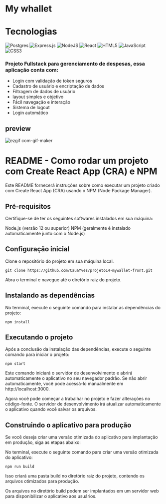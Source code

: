 <h1 aling="center">My whallet</h1>  

# Tecnologias
![Postgres](https://img.shields.io/badge/postgres-%23316192.svg?style=for-the-badge&logo=postgresql&logoColor=white)
![Express.js](https://img.shields.io/badge/express.js-%23404d59.svg?style=for-the-badge&logo=express&logoColor=%2361DAFB)
![NodeJS](https://img.shields.io/badge/node.js-6DA55F?style=for-the-badge&logo=node.js&logoColor=white)
![React](https://img.shields.io/badge/react-%2320232a.svg?style=for-the-badge&logo=react&logoColor=%2361DAFB)
![HTML5](https://img.shields.io/badge/html5-%23E34F26.svg?style=for-the-badge&logo=html5&logoColor=white)
![JavaScript](https://img.shields.io/badge/javascript-%23323330.svg?style=for-the-badge&logo=javascript&logoColor=%23F7DF1E)
![CSS3](https://img.shields.io/badge/css3-%231572B6.svg?style=for-the-badge&logo=css3&logoColor=white)

<h3>Projeto Fullstack para gerenciamento de despesas, essa aplicação conta com:
</h3>
<ul>
<li>Login com validação de token seguros  </li>

<li>Cadastro de usuário e encriptação de dados  </li>

<li>Filtragem de dados de usuário  </li>

<li>layout simples e objetivo </li>

<li>Fácil navegação e interação</li>

<li>Sistema de logout</li>

<li>Login automático</li>
</ul>  

## preview   

![ezgif com-gif-maker](https://user-images.githubusercontent.com/108950428/234691875-347b38a4-2127-4b0c-93ed-f731c82efac4.gif)

<h1>README - Como rodar um projeto com Create React App (CRA) e NPM</h1>
Este README fornecerá instruções sobre como executar um projeto criado com Create React App (CRA) usando o NPM (Node Package Manager).

<h2>Pré-requisitos</h2>
Certifique-se de ter os seguintes softwares instalados em sua máquina:

Node.js (versão 12 ou superior)
NPM (geralmente é instalado automaticamente junto com o Node.js)
<h2>Configuração inicial</h2>
Clone o repositório do projeto em sua máquina local.

`git clone https://github.com/CauaYves/projeto14-mywallet-front.git`

Abra o terminal e navegue até o diretório raiz do projeto.
<h2>Instalando as dependências</h2>
No terminal, execute o seguinte comando para instalar as dependências do projeto:  

`npm install`

<h2>Executando o projeto</h2>
Após a conclusão da instalação das dependências, execute o seguinte comando para iniciar o projeto:

`npm start`

Este comando iniciará o servidor de desenvolvimento e abrirá automaticamente o aplicativo no seu navegador padrão. Se não abrir automaticamente, você pode acessá-lo manualmente em http://localhost:3000.

Agora você pode começar a trabalhar no projeto e fazer alterações no código-fonte. O servidor de desenvolvimento irá atualizar automaticamente o aplicativo quando você salvar os arquivos.

<h2>Construindo o aplicativo para produção</h2>
Se você deseja criar uma versão otimizada do aplicativo para implantação em produção, siga as etapas abaixo:

No terminal, execute o seguinte comando para criar uma versão otimizada do aplicativo:

`npm run build`

Isso criará uma pasta build no diretório raiz do projeto, contendo os arquivos otimizados para produção.

Os arquivos no diretório build podem ser implantados em um servidor web para disponibilizar o aplicativo aos usuários.
